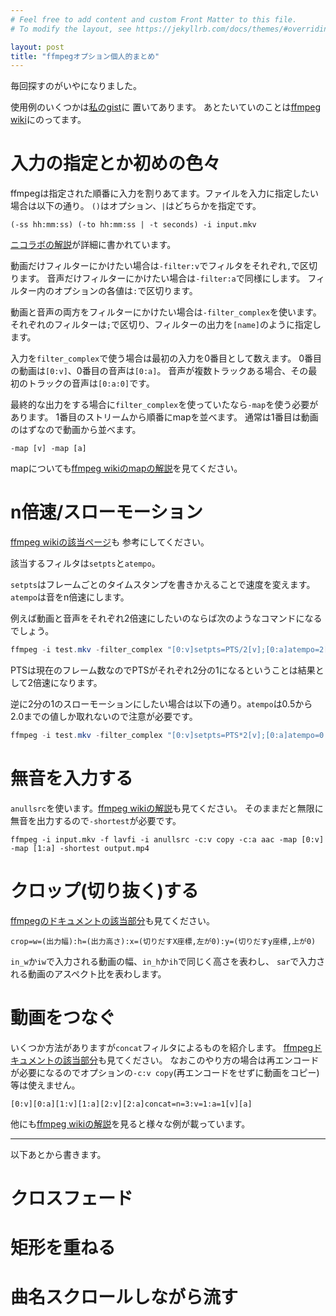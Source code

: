 ```yaml
---
# Feel free to add content and custom Front Matter to this file.
# To modify the layout, see https://jekyllrb.com/docs/themes/#overriding-theme-defaults

layout: post
title: "ffmpegオプション個人的まとめ"
---
```


毎回探すのがいやになりました。

使用例のいくつかは[私のgist](https://gist.github.com/Philmist)に
置いてあります。
あとたいていのことは[ffmpeg wiki](https://trac.ffmpeg.org/)にのってます。

# 入力の指定とか初めの色々

ffmpegは指定された順番に入力を割りあてます。ファイルを入力に指定したい場合は以下の通り。
`()`はオプション、`|`はどちらかを指定です。

```
(-ss hh:mm:ss) (-to hh:mm:ss | -t seconds) -i input.mkv
```

[ニコラボの解説](https://nico-lab.net/cutting_ffmpeg/)が詳細に書かれています。

動画だけフィルターにかけたい場合は`-filter:v`でフィルタをそれぞれ`,`で区切ります。
音声だけフィルターにかけたい場合は`-filter:a`で同様にします。
フィルター内のオプションの各値は`:`で区切ります。

動画と音声の両方をフィルターにかけたい場合は`-filter_complex`を使います。
それぞれのフィルターは`;`で区切り、フィルターの出力を`[name]`のように指定します。

入力を`filter_complex`で使う場合は最初の入力を0番目として数えます。
0番目の動画は`[0:v]`、0番目の音声は`[0:a]`。
音声が複数トラックある場合、その最初のトラックの音声は`[0:a:0]`です。

最終的な出力をする場合に`filter_complex`を使っていたなら`-map`を使う必要があります。
1番目のストリームから順番にmapを並べます。
通常は1番目は動画のはずなので動画から並べます。

```
-map [v] -map [a]
```

mapについても[ffmpeg wikiのmapの解説](https://trac.ffmpeg.org/wiki/Map)を見てください。

# n倍速/スローモーション

[ffmpeg wikiの該当ページ](https://trac.ffmpeg.org/wiki/How%20to%20speed%20up%20/%20slow%20down%20a%20video)も
参考にしてください。

該当するフィルタは`setpts`と`atempo`。

`setpts`はフレームごとのタイムスタンプを書きかえることで速度を変えます。
`atempo`は音をn倍速にします。

例えば動画と音声をそれぞれ2倍速にしたいのならば次のようなコマンドになるでしょう。

```ps1
ffmpeg -i test.mkv -filter_complex "[0:v]setpts=PTS/2[v];[0:a]atempo=2[a]" -map [v] -map [a] output.mkv
```

PTSは現在のフレーム数なのでPTSがそれぞれ2分の1になるということは結果として2倍速になります。

逆に2分の1のスローモーションにしたい場合は以下の通り。`atempo`は0.5から2.0までの値しか取れないので注意が必要です。

```ps1
ffmpeg -i test.mkv -filter_complex "[0:v]setpts=PTS*2[v];[0:a]atempo=0.5[a]" -map [v] -map [a] output.mkv
```

# 無音を入力する

`anullsrc`を使います。[ffmpeg wikiの解説](https://trac.ffmpeg.org/wiki/Null)も見てください。
そのままだと無限に無音を出力するので`-shortest`が必要です。

```
ffmpeg -i input.mkv -f lavfi -i anullsrc -c:v copy -c:a aac -map [0:v] -map [1:a] -shortest output.mp4
```

# クロップ(切り抜く)する

[ffmpegのドキュメントの該当部分](https://ffmpeg.org/ffmpeg-filters.html#crop)も見てください。

```
crop=w=(出力幅):h=(出力高さ):x=(切りだすX座標,左が0):y=(切りだすy座標,上が0)
```

`in_w`か`iw`で入力される動画の幅、`in_h`か`ih`で同じく高さを表わし、
`sar`で入力される動画のアスペクト比を表わします。

# 動画をつなぐ

いくつか方法がありますが`concat`フィルタによるものを紹介します。
[ffmpegドキュメントの該当部分](https://ffmpeg.org/ffmpeg-filters.html#concat)も見てください。
なおこのやり方の場合は再エンコードが必要になるのでオプションの`-c:v copy`(再エンコードをせずに動画をコピー)等は使えません。

```
[0:v][0:a][1:v][1:a][2:v][2:a]concat=n=3:v=1:a=1[v][a]
```

他にも[ffmpeg wikiの解説](https://trac.ffmpeg.org/wiki/Concatenate)を見ると様々な例が載っています。

---

以下あとから書きます。

# クロスフェード

# 矩形を重ねる

# 曲名スクロールしながら流す

